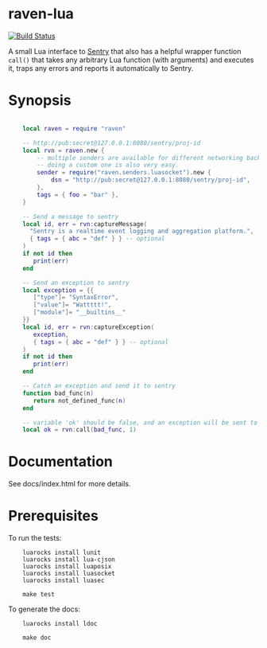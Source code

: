 raven-lua
=========

[![Build Status](https://travis-ci.org/danifbento/raven-lua.svg?branch=master)](https://travis-ci.org/danifbento/raven-lua)

A small Lua interface to [Sentry](https://sentry.readthedocs.org/) that also
has a helpful wrapper function `call()` that takes any arbitrary Lua function
(with arguments) and executes it, traps any errors and reports it automatically
to Sentry.

Synopsis
========

```lua

    local raven = require "raven"

    -- http://pub:secret@127.0.0.1:8080/sentry/proj-id
    local rvn = raven.new {
        -- multiple senders are available for different networking backends,
        -- doing a custom one is also very easy.
        sender = require("raven.senders.luasocket").new {
            dsn = "http://pub:secret@127.0.0.1:8080/sentry/proj-id",
        },
        tags = { foo = "bar" },
    }

    -- Send a message to sentry
    local id, err = rvn:captureMessage(
      "Sentry is a realtime event logging and aggregation platform.",
      { tags = { abc = "def" } } -- optional
    )
    if not id then
       print(err)
    end

    -- Send an exception to sentry
    local exception = {{
       ["type"]= "SyntaxError",
       ["value"]= "Wattttt!",
       ["module"]= "__builtins__"
    }}
    local id, err = rvn:captureException(
       exception,
       { tags = { abc = "def" } } -- optional
    )
    if not id then
       print(err)
    end

    -- Catch an exception and send it to sentry
    function bad_func(n)
       return not_defined_func(n)
    end

    -- variable 'ok' should be false, and an exception will be sent to sentry
    local ok = rvn:call(bad_func, 1)

```

Documentation
=============

See docs/index.html for more details.

Prerequisites
=============
To run the tests:
```
    luarocks install lunit
    luarocks install lua-cjson
    luarocks install luaposix
    luarocks install luasocket
    luarocks install luasec

    make test
```

To generate the docs:
```
    luarocks install ldoc

    make doc
```
